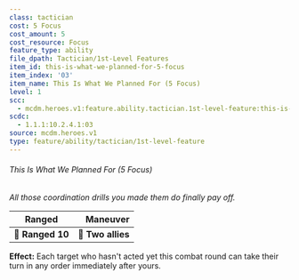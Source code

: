 ```yaml
---
class: tactician
cost: 5 Focus
cost_amount: 5
cost_resource: Focus
feature_type: ability
file_dpath: Tactician/1st-Level Features
item_id: this-is-what-we-planned-for-5-focus
item_index: '03'
item_name: This Is What We Planned For (5 Focus)
level: 1
scc:
  - mcdm.heroes.v1:feature.ability.tactician.1st-level-feature:this-is-what-we-planned-for-5-focus
scdc:
  - 1.1.1:10.2.4.1:03
source: mcdm.heroes.v1
type: feature/ability/tactician/1st-level-feature
---
```


###### This Is What We Planned For (5 Focus)

*All those coordination drills you made them do finally pay off.*

| **Ranged**       |      **Maneuver** |
| ---------------- | ----------------: |
| **📏 Ranged 10** | **🎯 Two allies** |

**Effect:** Each target who hasn't acted yet this combat round can take their turn in any order immediately after yours.
